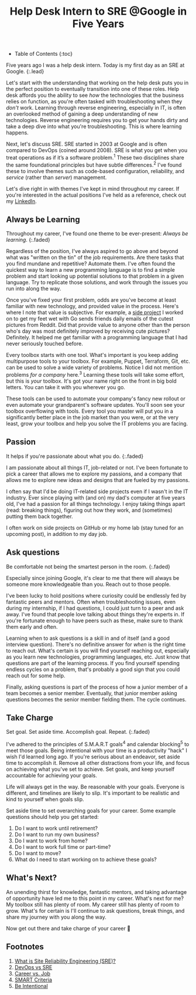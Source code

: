 ﻿---
layout: post
title: Help Desk Intern to SRE @Google in Five Years
image: /assets/img/blog/kidstairs.jpg
description: >
  My career journey (so far)
tags: [devops, motivation, productivity, sre, tips]
---

- Table of Contents
{:toc}

Five years ago I was a help desk intern. Today is my first day as an
SRE at Google.
{:.lead}

Let's start with the understanding that working on the help desk puts you in the perfect
position to eventually transition into one of these roles. Help desk affords you the ability
to see *how* the technologies that the business relies on function, as you're often tasked with
troubleshooting when they *don't* work. Learning through reverse engineering,
especially in IT, is often an overlooked method of gaining a deep understanding
of new technologies. Reverse engineering requires you to get your hands dirty and
take a deep dive into what you're troubleshooting. This is where learning happens.

Next, let's discuss SRE. SRE started in 2003 at Google and is often compared to DevOps (coined around
2008). SRE is what you get when you treat operations as if it’s a software
problem.<sup>1</sup> These two disciplines share the same foundational principles but
have subtle differences.<sup>2</sup> I've found
these to involve themes such as code-based configuration, reliability, and
*service* (rather than *server*) management.

Let's dive right in with themes I've kept in mind throughout my career. If you're interested in the actual positions I've held as a reference, check out
my [LinkedIn](https://linkedin.com/in/tseknet).

## Always be Learning

Throughout my career, I've found one theme to be ever-present: *Always be
learning*.
{:.faded}

Regardless of the position, I've always aspired to go above
and beyond what was "written on the tin" of the job requirements. Are there
tasks that you find mundane and repetitive? Automate them. I've often found the
quickest way to learn a new programming language is to find a simple problem
and start looking up potential solutions to that problem in a given language.
Try to replicate those solutions, and work through the issues you run into along
the way.

Once you've fixed your first problem, odds are you've become at least familiar with new technology, and provided value in the process. Here's where I note that value is subjective. For
example, a [side project](https://github.com/TsekNet/mailit) I worked on to get my feet wet with Go sends friends
daily emails of the cutest pictures from Reddit. Did that provide value to
anyone other than the person who's day was most definitely improved by receiving
cute pictures? Definitely. It helped me get familiar with a programming language that I had
never seriously touched before.

Every toolbox starts with one tool. What's important is you keep adding
multipurpose tools to your toolbox.
For example, Puppet, Terraform, Git, etc. can be used to solve a wide
variety of problems. Notice I did not mention problems *for a company* here.<sup>3</sup>
Learning these tools will take some effort, but this is *your* toolbox. It's got
your name right on the front in big bold letters. You can take it with you
wherever you go.

These tools can be used to automate your company's fancy new rollout or even
automate your grandparent's software updates. You'll soon see your toolbox overflowing
with tools. Every tool you master will put you in a significantly better place
in the job market than you were, or at the very least, grow your toolbox and
help you solve the IT problems you are facing.

## Passion

It helps if you're passionate about what you do.
{:.faded}

I am passionate about all things IT, job-related or not. I've been fortunate to pick a career that allows me to explore my passions, and
a company that allows me to explore new ideas and designs that are fueled by my
passions.

I often say that I'd be doing IT-related side projects even if I wasn't in the IT industry. Ever since
playing with (and on) my dad's computer at five years old, I've had a passion
for all things technology. I enjoy taking things apart (read: breaking things), figuring
out how they work, and (sometimes) putting them back together.

I often work on side projects on GitHub or my home lab (stay tuned for an
upcoming post), in addition to my day job.

## Ask questions

Be comfortable not being the smartest person in the room.
{:.faded}

Especially since joining Google, it's clear to me that there will always be someone
more knowledgeable than you. Reach out to those people.

I've been lucky to hold positions where curiosity could be endlessly fed by fantastic peers and
mentors. Often when troubleshooting issues, even during my internship, if I had
questions, I could just turn to a peer and ask away. I've
found that people love talking about things they're experts in. If
you're fortunate enough to have peers such as these, make sure to thank them
early and often.

Learning when to ask questions is a skill
in and of itself (and a good interview question). There's no definitive answer
for *when* is the right time to reach out. What's
certain is you will find yourself reaching out, especially as you
learn new technologies, programming languages, etc. Just know that questions are
part of the learning process. If you find yourself spending endless cycles on a
problem, that's probably a good sign that you could reach out for some help.

Finally, asking questions is part of the process of how a junior member of a team becomes
a senior member. Eventually, that junior member asking questions becomes the
senior member fielding them. The cycle continues.

## Take Charge

Set goal. Set aside time. Accomplish goal. Repeat.
{:.faded}

I've adhered to the principles of S.M.A.R.T goals<sup>4</sup> and
calendar blocking<sup>5</sup> to meet those goals. Being intentional with your
time is a productivity "hack" I wish I'd learned long ago. If you're serious
about an endeavor, set aside time to accomplish it. Remove all other
distractions from your life, and focus on achieving what you've set to achieve. Set goals, and keep yourself
accountable for achieving your goals.

Life will always get in the way. Be reasonable with your goals. Everyone is
different, and timelines are likely to slip. It's important to be realistic and
kind to yourself when goals slip.

Set aside time to set overarching goals for your career. Some example questions
should help you get started:

1. Do I want to work until retirement?
2. Do I want to run my own business?
3. Do I want to work from home?
4. Do I want to work full time or part-time?
5. Do I want to move?
6. What do I need to start working on to achieve these goals?

## What's Next?

An unending thirst for knowledge, fantastic mentors, and taking advantage of
opportunity have led me to this point in my career. What's next for me? My
toolbox still has plenty of room. My career still has plenty of room to grow.
What's for certain is I'll continue to ask questions, break things, and share my
journey with you along the way.

Now get out there and take charge of your career 💪

## Footnotes

1. [What is Site Reliability Engineering (SRE)?](https://landing.google.com/sre/)
1. [DevOps vs SRE](https://en.wikipedia.org/wiki/Site_reliability_engineering)
1. [Career vs. Job](https://donjones.com/2019/09/05/career-vs-job/)
1. [SMART Criteria](https://en.wikipedia.org/wiki/SMART_criteria)
1. [Be Intentional](https://tseknet.com/intent)